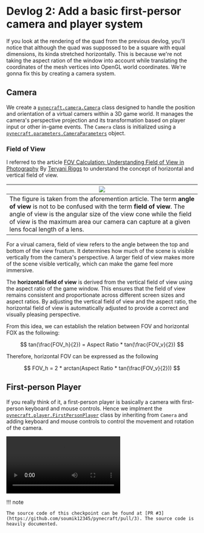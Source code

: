 # Devlog 2: Add a basic first-persor camera and player system

If you look at the rendering of the quad from the previous devlog, you'll notice that although the quad was suppossed to be a square with equal dimensions, its kinda stretched horizontally. This is because we're not taking the aspect ration of the window into account while translating the coordinates of the mesh vertices into OpenGL world coordinates. We're gonna fix this by creating a camera system.

## Camera

We create a [`pynecraft.camera.Camera`](../source/camera.md) class designed to handle the position and orientation of a virtual camers within a 3D game world. It manages the camera's perspective projection and its transformation based on player input or other in-game events. The `Camera` class is initialized using a [`pynecraft.parameters.CameraParameters`](../source/parameters.md) object.

### Field of View

I referred to the article [FOV Calculation: Understanding Field of View in Photography](https://shotkit.com/field-of-view/) By [Teryani Riggs](https://shotkit.com/author/teryani-riggs/) to understand the concept of horizontal and vertical field of view.

|![](https://shotkit.com/wp-content/uploads/2021/12/Focal-length-copy.jpg)|
|---|
|The figure is taken from the aforemention article. The term **angle of view** is not to be confused with the term **field of view**. The angle of view is the angular size of the view cone while the field of view is the maximum area our camera can capture at a given lens focal length of a lens.|

For a virual camera, field of view refers to the angle between the top and bottom of the view frustum. It determines how much of the scene is visible vertically from the camera's perspective. A larger field of view makes more of the scene visible vertically, which can make the game feel more immersive.

The **horizontal field of view** is derived from the vertical field of view using the aspect ratio of the game window. This ensures that the field of view remains consistent and proportionate across different screen sizes and aspect ratios. By adjusting the vertical field of view and the aspect ratio, the horizontal field of view is automatically adjusted to provide a correct and visually pleasing perspective.

From this idea, we can establish the relation between FOV and horizontal FOX as the following:

$$ tan(\frac{FOV_h}{2}) = Aspect Ratio * tan(\frac{FOV_v}{2}) $$

Therefore, horizontal FOV can be expressed as the following

$$ FOV_h = 2 * arctan(Aspect Ratio * tan(\frac{FOV_v}{2})) $$

## First-person Player

If you really think of it, a first-person player is basically a camera with first-person keyboard and mouse controls. Hence we implment the [`pynecraft.player.FirstPersonPlayer`](../source/player.md) class by inheriting from `Camera` and adding keyboard and mouse controls to control the movement and rotation of the camera.

![type:video](./assets/camera.mp4)

!!! note

    The source code of this checkpoint can be found at [PR #3](https://github.com/soumik12345/pynecraft/pull/3). The source code is heavily documented.